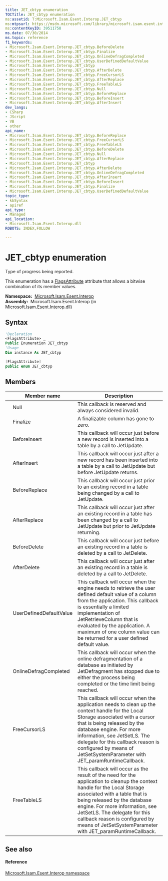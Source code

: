 ```yaml
---
title: JET_cbtyp enumeration
TOCTitle: JET_cbtyp enumeration
ms:assetid: T:Microsoft.Isam.Esent.Interop.JET_cbtyp
ms:mtpsurl: https://msdn.microsoft.com/library/microsoft.isam.esent.interop.jet_cbtyp(v=EXCHG.10)
ms:contentKeyID: 39511758
ms.date: 07/30/2014
ms.topic: reference
f1_keywords:
- Microsoft.Isam.Esent.Interop.JET_cbtyp.BeforeDelete
- Microsoft.Isam.Esent.Interop.JET_cbtyp.Finalize
- Microsoft.Isam.Esent.Interop.JET_cbtyp.OnlineDefragCompleted
- Microsoft.Isam.Esent.Interop.JET_cbtyp.UserDefinedDefaultValue
- Microsoft.Isam.Esent.Interop.JET_cbtyp
- Microsoft.Isam.Esent.Interop.JET_cbtyp.AfterDelete
- Microsoft.Isam.Esent.Interop.JET_cbtyp.FreeCursorLS
- Microsoft.Isam.Esent.Interop.JET_cbtyp.AfterReplace
- Microsoft.Isam.Esent.Interop.JET_cbtyp.FreeTableLS
- Microsoft.Isam.Esent.Interop.JET_cbtyp.Null
- Microsoft.Isam.Esent.Interop.JET_cbtyp.BeforeReplace
- Microsoft.Isam.Esent.Interop.JET_cbtyp.BeforeInsert
- Microsoft.Isam.Esent.Interop.JET_cbtyp.AfterInsert
dev_langs:
- CSharp
- JScript
- VB
- other
api_name: 
- Microsoft.Isam.Esent.Interop.JET_cbtyp.BeforeReplace
- Microsoft.Isam.Esent.Interop.JET_cbtyp.FreeCursorLS
- Microsoft.Isam.Esent.Interop.JET_cbtyp.FreeTableLS
- Microsoft.Isam.Esent.Interop.JET_cbtyp.BeforeDelete
- Microsoft.Isam.Esent.Interop.JET_cbtyp.Null
- Microsoft.Isam.Esent.Interop.JET_cbtyp.AfterReplace
- Microsoft.Isam.Esent.Interop.JET_cbtyp
- Microsoft.Isam.Esent.Interop.JET_cbtyp.AfterDelete
- Microsoft.Isam.Esent.Interop.JET_cbtyp.OnlineDefragCompleted
- Microsoft.Isam.Esent.Interop.JET_cbtyp.AfterInsert
- Microsoft.Isam.Esent.Interop.JET_cbtyp.BeforeInsert
- Microsoft.Isam.Esent.Interop.JET_cbtyp.Finalize
- Microsoft.Isam.Esent.Interop.JET_cbtyp.UserDefinedDefaultValue
topic_type: 
- kbSyntax
- apiref
api_type: 
- Managed
api_location: 
- Microsoft.Isam.Esent.Interop.dll
ROBOTS: INDEX,FOLLOW

---
```


# JET_cbtyp enumeration

Type of progress being reported.

This enumeration has a [FlagsAttribute](/dotnet/api/system.flagsattribute) attribute that allows a bitwise combination of its member values.

**Namespace:**  [Microsoft.Isam.Esent.Interop](hh596136\(v=exchg.10\).md)  
**Assembly:**  Microsoft.Isam.Esent.Interop (in Microsoft.Isam.Esent.Interop.dll)

## Syntax

``` vb
'Declaration
<FlagsAttribute> _
Public Enumeration JET_cbtyp
'Usage
Dim instance As JET_cbtyp
```

``` csharp
[FlagsAttribute]
public enum JET_cbtyp
```

## Members

<table>
<thead>
<tr class="header">
<th></th>
<th>Member name</th>
<th>Description</th>
</tr>
</thead>
<tbody>
<tr class="odd">
<td></td>
<td>Null</td>
<td>This callback is reserved and always considered invalid.</td>
</tr>
<tr class="even">
<td></td>
<td>Finalize</td>
<td>A finalizable column has gone to zero.</td>
</tr>
<tr class="odd">
<td></td>
<td>BeforeInsert</td>
<td>This callback will occur just before a new record is inserted into a table by a call to JetUpdate.</td>
</tr>
<tr class="even">
<td></td>
<td>AfterInsert</td>
<td>This callback will occur just after a new record has been inserted into a table by a call to JetUpdate but before JetUpdate returns.</td>
</tr>
<tr class="odd">
<td></td>
<td>BeforeReplace</td>
<td>This callback will occur just prior to an existing record in a table being changed by a call to JetUpdate.</td>
</tr>
<tr class="even">
<td></td>
<td>AfterReplace</td>
<td>This callback will occur just after an existing record in a table has been changed by a call to JetUpdate but prior to JetUpdate returning.</td>
</tr>
<tr class="odd">
<td></td>
<td>BeforeDelete</td>
<td>This callback will occur just before an existing record in a table is deleted by a call to JetDelete.</td>
</tr>
<tr class="even">
<td></td>
<td>AfterDelete</td>
<td>This callback will occur just after an existing record in a table is deleted by a call to JetDelete.</td>
</tr>
<tr class="odd">
<td></td>
<td>UserDefinedDefaultValue</td>
<td>This callback will occur when the engine needs to retrieve the user defined default value of a column from the application. This callback is essentially a limited implementation of JetRetrieveColumn that is evaluated by the application. A maximum of one column value can be returned for a user defined default value.</td>
</tr>
<tr class="even">
<td></td>
<td>OnlineDefragCompleted</td>
<td>This callback will occur when the online defragmentation of a database as initiated by JetDefragment has stopped due to either the process being completed or the time limit being reached.</td>
</tr>
<tr class="odd">
<td></td>
<td>FreeCursorLS</td>
<td>This callback will occur when the application needs to clean up the context handle for the Local Storage associated with a cursor that is being released by the database engine. For more information, see JetSetLS. The delegate for this callback reason is configured by means of JetSetSystemParameter with JET_paramRuntimeCallback.</td>
</tr>
<tr class="even">
<td></td>
<td>FreeTableLS</td>
<td>This callback will occur as the result of the need for the application to cleanup the context handle for the Local Storage associated with a table that is being released by the database engine. For more information, see JetSetLS. The delegate for this callback reason is configured by means of JetSetSystemParameter with JET_paramRuntimeCallback.</td>
</tr>
</tbody>
</table>


## See also

#### Reference

[Microsoft.Isam.Esent.Interop namespace](hh596136\(v=exchg.10\).md)